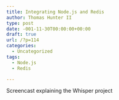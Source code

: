 ```yaml
---
title: Integrating Node.js and Redis
author: Thomas Hunter II
type: post
date: -001-11-30T00:00:00+00:00
draft: true
url: /?p=114
categories:
  - Uncategorized
tags:
  - Node.js
  - Redis

---
```

Screencast explaining the Whisper project